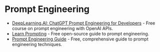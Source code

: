 # Prompt Engineering

- [DeepLearning.AI: ChatGPT Prompt Engineering for Developers](https://www.deeplearning.ai/short-courses/chatgpt-prompt-engineering-for-developers/) - Free course on prompt engineering with OpenAI APIs.
- [Learn Prompting](https://learnprompting.org/) - Free open-source guide to prompt engineering.
- [Prompt Engineering Guide](https://www.promptingguide.ai/) - Free, comprehensive guide to prompt engineering techniques.
